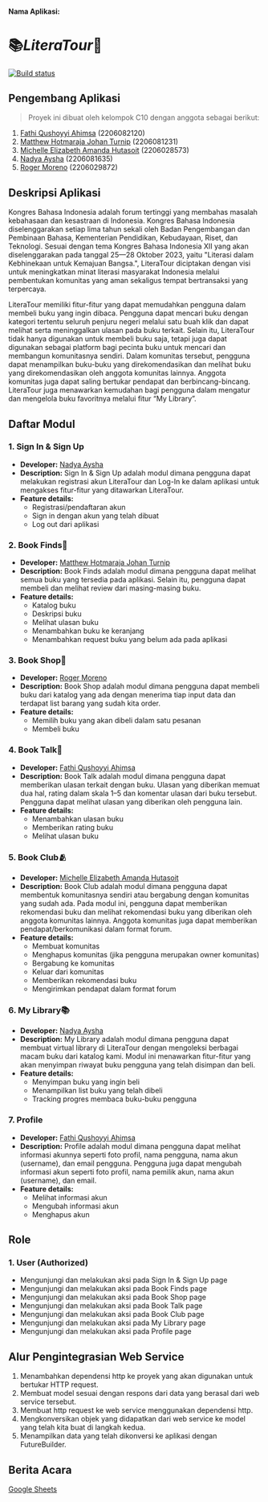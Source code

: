 #### Nama Aplikasi:

# 📚**_LiteraTour_**📖

[![Build status](https://build.appcenter.ms/v0.1/apps/d37f5096-0b72-41ee-a08a-4c8d243d178c/branches/main/badge)](https://appcenter.ms)

## Pengembang Aplikasi

> Proyek ini dibuat oleh kelompok C10 dengan anggota sebagai berikut:

1. [Fathi Qushoyyi Ahimsa](https://github.com/tentangfathi) (2206082120)
2. [Matthew Hotmaraja Johan Turnip](https://github.com/matthewhjt) (2206081231)
3. [Michelle Elizabeth Amanda Hutasoit](https://github.com/eelizabethmichelle) (2206028573)
4. [Nadya Aysha](https://github.com/nadyaaysha) (2206081635)
5. [Roger Moreno](https://github.com/SSPLASSSSH) (2206029872)

## Deskripsi Aplikasi

Kongres Bahasa Indonesia adalah forum tertinggi yang membahas masalah kebahasaan dan kesastraan di Indonesia. Kongres Bahasa Indonesia diselenggarakan setiap lima tahun sekali oleh Badan Pengembangan dan Pembinaan Bahasa, Kementerian Pendidikan, Kebudayaan, Riset, dan Teknologi. Sesuai dengan tema Kongres Bahasa Indonesia XII yang akan diselenggarakan pada tanggal 25—28 Oktober 2023, yaitu "Literasi dalam Kebhinekaan untuk Kemajuan Bangsa.", LiteraTour diciptakan dengan visi untuk meningkatkan minat literasi masyarakat Indonesia melalui pembentukan komunitas yang aman sekaligus tempat bertransaksi yang terpercaya.

LiteraTour memiliki fitur-fitur yang dapat memudahkan pengguna dalam membeli buku yang ingin dibaca. Pengguna dapat mencari buku dengan kategori tertentu seluruh penjuru negeri melalui satu buah klik dan dapat melihat serta meninggalkan ulasan pada buku terkait. Selain itu, LiteraTour tidak hanya digunakan untuk membeli buku saja, tetapi juga dapat digunakan sebagai platform bagi pecinta buku untuk mencari dan membangun komunitasnya sendiri. Dalam komunitas tersebut, pengguna dapat menampilkan buku-buku yang direkomendasikan dan melihat buku yang direkomendasikan oleh anggota komunitas lainnya. Anggota komunitas juga dapat saling bertukar pendapat dan berbincang-bincang. LiteraTour juga menawarkan kemudahan bagi pengguna dalam mengatur dan mengelola buku favoritnya melalui fitur “My Library”.

## Daftar Modul

### **1. Sign In & Sign Up**

- **Developer:** [Nadya Aysha](https://github.com/nadyaaysha)
- **Description:**
  Sign In & Sign Up adalah modul dimana pengguna dapat melakukan registrasi akun LiteraTour dan Log-In ke dalam aplikasi untuk mengakses fitur-fitur yang ditawarkan LiteraTour.
- **Feature details:**
  - Registrasi/pendaftaran akun
  - Sign in dengan akun yang telah dibuat
  - Log out dari aplikasi

### **2. Book Finds**🔎

- **Developer:** [Matthew Hotmaraja Johan Turnip](https://github.com/matthewhjt)
- **Description:**
  Book Finds adalah modul dimana pengguna dapat melihat semua buku yang tersedia pada aplikasi. Selain itu, pengguna dapat membeli dan melihat review dari masing-masing buku.
- **Feature details:**
  - Katalog buku
  - Deskripsi buku
  - Melihat ulasan buku
  - Menambahkan buku ke keranjang
  - Menambahkan request buku yang belum ada pada aplikasi

### **3. Book Shop**🛒

- **Developer:** [Roger Moreno](https://github.com/SSPLASSSSH)
- **Description:**
  Book Shop adalah modul dimana pengguna dapat membeli buku dari katalog yang ada dengan menerima tiap input data dan terdapat list barang yang sudah kita order.
- **Feature details:**
  - Memilih buku yang akan dibeli dalam satu pesanan
  - Membeli buku

### **4. Book Talk**💬

- **Developer:** [Fathi Qushoyyi Ahimsa](https://github.com/tentangfathi)
- **Description:**
  Book Talk adalah modul dimana pengguna dapat memberikan ulasan terkait dengan buku. Ulasan yang diberikan memuat dua hal, rating dalam skala 1–5 dan komentar ulasan dari buku tersebut. Pengguna dapat melihat ulasan yang diberikan oleh pengguna lain.
- **Feature details:**
  - Menambahkan ulasan buku
  - Memberikan rating buku
  - Melihat ulasan buku

### **5. Book Club**🫂

- **Developer:** [Michelle Elizabeth Amanda Hutasoit](https://github.com/eelizabethmichelle)
- **Description:**
  Book Club adalah modul dimana pengguna dapat membentuk komunitasnya sendiri atau bergabung dengan komunitas yang sudah ada. Pada modul ini, pengguna dapat memberikan rekomendasi buku dan melihat rekomendasi buku yang diberikan oleh anggota komunitas lainnya. Anggota komunitas juga dapat memberikan pendapat/berkomunikasi dalam format forum.
- **Feature details:**
  - Membuat komunitas
  - Menghapus komunitas (jika pengguna merupakan owner komunitas)
  - Bergabung ke komunitas
  - Keluar dari komunitas
  - Memberikan rekomendasi buku
  - Mengirimkan pendapat dalam format forum

### **6. My Library**📚

- **Developer:** [Nadya Aysha](https://github.com/nadyaaysha)
- **Description:**
  My Library adalah modul dimana pengguna dapat membuat virtual library di LiteraTour dengan mengoleksi berbagai macam buku dari katalog kami. Modul ini menawarkan fitur-fitur yang akan menyimpan riwayat buku pengguna yang telah disimpan dan beli.
- **Feature details:**
  - Menyimpan buku yang ingin beli
  - Menampilkan list buku yang telah dibeli
  - Tracking progres membaca buku-buku pengguna

### **7. Profile**

- **Developer:** [Fathi Qushoyyi Ahimsa](https://github.com/tentangfathi)
- **Description:**
  Profile adalah modul dimana pengguna dapat melihat informasi akunnya seperti foto profil, nama pengguna, nama akun (username), dan email pengguna. Pengguna juga dapat mengubah informasi akun seperti foto profil, nama pemilik akun, nama akun (username), dan email.
- **Feature details:**
  - Melihat informasi akun
  - Mengubah informasi akun
  - Menghapus akun

## Role

### **1. User (Authorized)**

- Mengunjungi dan melakukan aksi pada Sign In & Sign Up page
- Mengunjungi dan melakukan aksi pada Book Finds page
- Mengunjungi dan melakukan aksi pada Book Shop page
- Mengunjungi dan melakukan aksi pada Book Talk page
- Mengunjungi dan melakukan aksi pada Book Club page
- Mengunjungi dan melakukan aksi pada My Library page
- Mengunjungi dan melakukan aksi pada Profile page

## Alur Pengintegrasian Web Service

1. Menambahkan dependensi http ke proyek yang akan digunakan untuk bertukar HTTP request.
2. Membuat model sesuai dengan respons dari data yang berasal dari web service tersebut.
3. Membuat http request ke web service menggunakan dependensi http.
4. Mengkonversikan objek yang didapatkan dari web service ke model yang telah kita buat di langkah kedua.
5. Menampilkan data yang telah dikonversi ke aplikasi dengan FutureBuilder.

## Berita Acara

[Google Sheets](https://docs.google.com/spreadsheets/d/1FIhqdwH8GYyKkmwY3EmSb9BaF_MLoWFuYX1GF3dFN_0/edit?usp=sharing)
